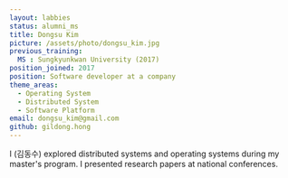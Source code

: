 ```yaml
---
layout: labbies
status: alumni_ms
title: Dongsu Kim
picture: /assets/photo/dongsu_kim.jpg
previous_training:
  MS : Sungkyunkwan University (2017)
position_joined: 2017
position: Software developer at a company
theme_areas:
  - Operating System
  - Distributed System
  - Software Platform
email: dongsu_kim@gmail.com
github: gildong.hong
---
```


I (김동수) explored distributed systems and operating systems during my master's program. I presented research papers at national conferences.